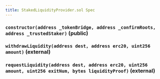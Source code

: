 ```yaml
---
title: StakedLiquidityProvider.sol Spec
---
```


### `constructor(address _tokenBridge, address _confirmRoots, address _trustedStaker)` (public)

### `withdrawLiquidity(address dest, address erc20, uint256 amount)` (external)

### `requestLiquidity(address dest, address erc20, uint256 amount, uint256 exitNum, bytes liquidityProof)` (external)
